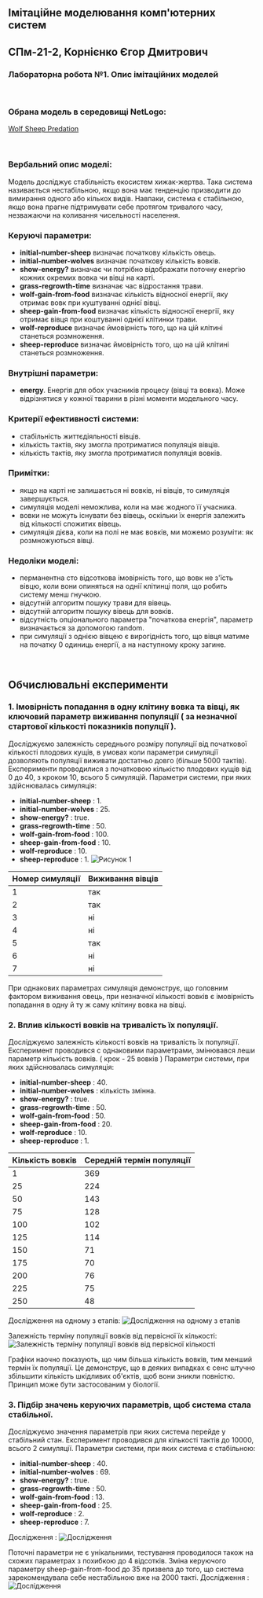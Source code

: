 ## Імітаційне моделювання комп'ютерних систем
## СПм-21-2, **Корнієнко Єгор Дмитрович**
### Лабораторна робота №**1**. Опис імітаційних моделей

<br>

### Обрана модель в середовищі NetLogo:
[Wolf Sheep Predation](http://www.netlogoweb.org/launch#http://www.netlogoweb.org/assets/modelslib/Sample%20Models/Biology/Wolf%20Sheep%20Predation.nlogo)

<br>

### Вербальний опис моделі:
Модель досліджує стабільність екосистем хижак-жертва. Така система називається нестабільною, якщо вона має тенденцію призводити до вимирання одного або кількох видів. Навпаки, система є стабільною, якщо вона прагне підтримувати себе протягом тривалого часу, незважаючи на коливання чисельності населення.

### Керуючі параметри:
- **initial-number-sheep** визначає початкову кількість овець.
- **initial-number-wolves** визначає початкову кількість вовків.
- **show-energy?** визначає чи потрібно відображати поточну енергію кожних окремих вовка чи вівці на карті.
- **grass-regrowth-time** визначає час відростання трави.
- **wolf-gain-from-food** визначає кількість відносної енергії, яку отримає вовк при куштуванні однієї вівці.
- **sheep-gain-from-food** визначає кількість відносної енергії, яку отримає вівця при коштуванні однієї клітинки трави.
- **wolf-reproduce** визначає ймовірність того, що на цій клітині станеться розмноження.
- **sheep-reproduce** визначає ймовірність того, що на цій клітині станеться розмноження.

### Внутрішні параметри:
- **energy**. Енергія для обох учасників процесу (вівці та вовка). Може відрізнятися у кожної тварини в різні моменти модельного часу.

### Критерії ефективності системи:
- стабільність життєдіяльності вівців.
- кількість тактів, яку змогла протриматися популяція вівців.
- кількість тактів, яку змогла протриматися популяція вовків.

### Примітки:
- якщо на карті не залишається ні вовків, ні вівців, то симуляція завершується.
- симуляція моделі неможлива, коли на має жодного її учасника.
- вовки не можуть існувати без вівець, оскільки їх енергія залежить від кількості спожитих вівець.
- симуляція дієва, коли на полі не має вовків, ми можемо розуміти: як розмножуються вівці.

### Недоліки моделі:
- перманентна сто відсоткова імовірність того, що вовк не з'їсть вівцю, коли вони опиняться на однії клітинці поля, що робить систему менш гнучкою.
- відсутній алгоритм пошуку трави для вівець.
- відсутній алгоритм пошуку вівець для вовків.
- відсутність опціонального параметра "початкова енергія", параметр визначається за допомогою random.
- при симуляції з однією вівцею є вирогідність того, що вівця матиме на початку 0 одиниць енергії, а на наступному кроку загине.

<br>

## Обчислювальні експерименти

### 1. Імовірність попадання в одну клітину вовка та вівці, як ключовий параметр виживання популяції ( за незначної стартової кількості показників популції ).
Досліджуємо залежність середнього розміру популяції від початкової кількості плодових кущів, в умовах коли параметри симуляції дозволяють популяції виживати достатньо довго (більше 5000 тактів). Експерименти проводилися з початковою кількістю плодових кущів від 0 до 40, з кроком 10, всього 5 симуляцій.
Параметри системи, при яких здійснювалась симуляція:
- **initial-number-sheep** : 1.
- **initial-number-wolves** : 25.
- **show-energy?** : true.
- **grass-regrowth-time** : 50.
- **wolf-gain-from-food** : 100.
- **sheep-gain-from-food** : 10.
- **wolf-reproduce** : 10.
- **sheep-reproduce** : 1.
![Рисунок 1](lb-1-1.jpg)

<table>
<thead>
<tr><th>Номер симуляції</th><th>Виживання вівців</th></tr>
</thead>
<tbody>
<tr><td>1</td><td>так</td></tr>
<tr><td>2</td><td>так</td></tr>
<tr><td>3</td><td>ні</td></tr>
<tr><td>4</td><td>ні</td></tr>
<tr><td>5</td><td>так</td></tr>
<tr><td>6</td><td>ні</td></tr>
<tr><td>7</td><td>ні</td></tr>
</tbody>
</table>

При однакових параметрах симуляція демонструє, що головним фактором виживання овець, при незначної кількості вовків є імовірність попадання в одну й ту ж саму клітину вовка на вівці.

### 2. Вплив кількості вовків на тривалість їх популяції.
Досліджуємо залежність кількості вовків на тривалість їх популяцїї.
Експеримент проводився с однаковими параметрами, змінювався леши параметр кількість вовків. ( крок - 25 вовків ) 
Параметри системи, при яких здійснювалась симуляція:
- **initial-number-sheep** : 40.
- **initial-number-wolves** : кількість змінна.
- **show-energy?** : true.
- **grass-regrowth-time** : 50.
- **wolf-gain-from-food** : 50.
- **sheep-gain-from-food** : 20.
- **wolf-reproduce** : 10.
- **sheep-reproduce** : 1.

<table>
<thead>
<tr><th>Кількість вовків</th><th>Середній термін популяції</th></tr>
</thead>
<tbody>
<tr><td>1</td><td>369</td></tr>
<tr><td>25</td><td>224</td></tr>
<tr><td>50</td><td>143</td></tr>
<tr><td>75</td><td>128</td></tr>
<tr><td>100</td><td>102</td></tr>
<tr><td>125</td><td>114</td></tr>
<tr><td>150</td><td>71</td></tr>
<tr><td>175</td><td>70</td></tr>
<tr><td>200</td><td>76</td></tr>
<tr><td>225</td><td>75</td></tr>
<tr><td>250</td><td>48</td></tr>
</tbody>
</table>

Дослідження на одному з етапів: 
![Дослідження на одному з етапів](lb-1-2.jpg)

Залежність терміну популяції вовків від первісної їх кількості: 
![Залежність терміну популяції вовків від первісної кількості](lb-1-3.jpg)



Графіки наочно показують, що чим більша кількість вовків, тим менший термін їх популяції. Це демонструє, що в деяких випадках є сенс штучно збільшити кількість шкідливих об'єктів, щоб вони зникли повністю. Принцип може бути застосованим у біології.

### 3. Підбір значень керуючих параметрів, щоб система стала стабільної.
Досліджуємо значення параметрів при яких система перейде у стабільний стан. Експеримент проводився для кількості тактів до 10000, всього 2 симуляції.
Параметри системи, при яких система є стабільною:
- **initial-number-sheep** : 40.
- **initial-number-wolves** : 69.
- **show-energy?** : true.
- **grass-regrowth-time** : 50.
- **wolf-gain-from-food** : 13.
- **sheep-gain-from-food** : 25.
- **wolf-reproduce** : 2.
- **sheep-reproduce** : 7.

Дослідження : 
![Дослідження](lb-1-4.jpg)
 
Поточні параметри не є унікальними, тестування проводилося також на схожих параметрах з похибкою до 4 відсотків. Зміна керуючого параметру sheep-gain-from-food до 35 призвела до того, що система зарекомендувала себе нестабільною вже на 2000 такті. 
Дослідження : 
![Дослідження](lb-1-5.jpg)
